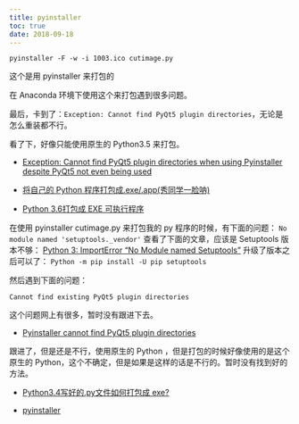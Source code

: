 ```yaml
---
title: pyinstaller
toc: true
date: 2018-09-18
---
```




`pyinstaller -F -w -i 1003.ico cutimage.py`


这个是用 pyinstaller 来打包的

在 Anaconda 环境下使用这个来打包遇到很多问题。

最后，卡到了：`Exception: Cannot find PyQt5 plugin directories`，无论是怎么重装都不行。

看了下，好像只能使用原生的 Python3.5 来打包。

- [Exception: Cannot find PyQt5 plugin directories when using Pyinstaller despite PyQt5 not even being used](https://stackoverflow.com/questions/39736000/exception-cannot-find-pyqt5-plugin-directories-when-using-pyinstaller-despite-p?noredirect=1)

- [将自己的 Python 程序打包成.exe/.app(秀同学一脸呐)](https://blog.csdn.net/MrLevo520/article/details/51840217)
- [Python 3.6打包成 EXE 可执行程序](https://blog.csdn.net/zt_xcyk/article/details/73786659)



在使用 pyinstaller cutimage.py 来打包我的 py 程序的时候，有下面的问题：
`No module named 'setuptools._vendor'`
查看了下面的文章，应该是 Setuptools 版本不够：
[Python 3: ImportError “No Module named Setuptools”](https://stackoverflow.com/questions/14426491/Python-3-importerror-no-module-named-setuptools)
升级了版本之后可以了：
`Python -m pip install -U pip setuptools`

然后遇到下面的问题：

`Cannot find existing PyQt5 plugin directories`

这个问题网上有很多，暂时没有跟进下去。

- [Pyinstaller cannot find PyQt5 plugin directories](https://github.com/pyinstaller/pyinstaller/issues/3636)

跟进了，但是还是不行，使用原生的 Python ，但是打包的时候好像使用的是这个原生的 Python，这个不确定，但是如果是这样的话是不行的。暂时没有找到好的方法。


- [Python3.4写好的.py文件如何打包成 exe?](https://www.zhihu.com/question/31784262)


- [pyinstaller](https://github.com/pyinstaller/pyinstaller)

